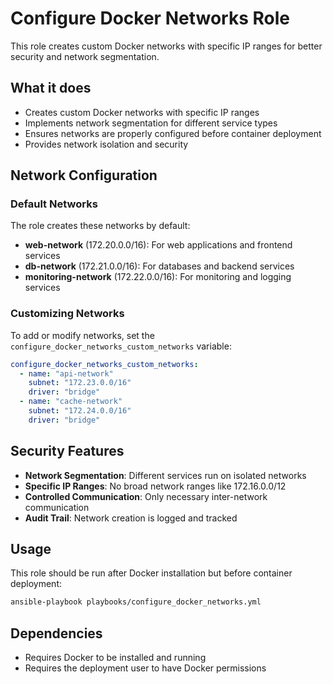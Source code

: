 # Configure Docker Networks Role

This role creates custom Docker networks with specific IP ranges for better security and network segmentation.

## What it does

- Creates custom Docker networks with specific IP ranges
- Implements network segmentation for different service types
- Ensures networks are properly configured before container deployment
- Provides network isolation and security

## Network Configuration

### Default Networks

The role creates these networks by default:

- **web-network** (172.20.0.0/16): For web applications and frontend services
- **db-network** (172.21.0.0/16): For databases and backend services  
- **monitoring-network** (172.22.0.0/16): For monitoring and logging services

### Customizing Networks

To add or modify networks, set the `configure_docker_networks_custom_networks` variable:

```yaml
configure_docker_networks_custom_networks:
  - name: "api-network"
    subnet: "172.23.0.0/16"
    driver: "bridge"
  - name: "cache-network" 
    subnet: "172.24.0.0/16"
    driver: "bridge"
```

## Security Features

- **Network Segmentation**: Different services run on isolated networks
- **Specific IP Ranges**: No broad network ranges like 172.16.0.0/12
- **Controlled Communication**: Only necessary inter-network communication
- **Audit Trail**: Network creation is logged and tracked

## Usage

This role should be run after Docker installation but before container deployment:

```bash
ansible-playbook playbooks/configure_docker_networks.yml
```

## Dependencies

- Requires Docker to be installed and running
- Requires the deployment user to have Docker permissions
